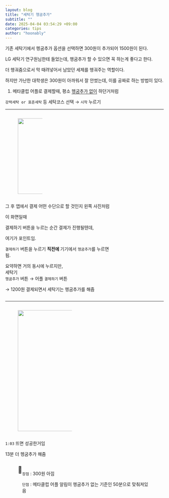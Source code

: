 ```yaml
---
layout: blog
title: "세탁기 헹굼추가"
subtitle: ""
date: 2025-04-04 03:54:29 +09:00
categories: tips
author: "hoonably"
---
```

<div class="page-body"><p id="1a5451cf-7b79-802d-af3a-f41606aec2b2" class="">기존 세탁기에서 헹굼추가 옵션을 선택하면 300원이 추가되어 1500원이 된다.</p><p id="1a5451cf-7b79-8015-992f-cc4fbfb959ce" class="">LG 세탁기 연구원님한테 들었는데, 헹굼추가 할 수 있으면 꼭 하는게 좋다고 한다.</p><p id="1ca451cf-7b79-80d8-ba68-cd4897c1a989" class="">더 헹궈줌으로서 막 때려넣어서 남았던 세제를 헹궈주는 역할이다.</p><p id="1ca451cf-7b79-8069-98cf-ed8f742a7331" class="">
</p><p id="1a5451cf-7b79-8074-ae87-ef6d2dd9a60a" class="">하지만 가난한 대학생은 300원이 아까워서 잘 안썼는데, 이를 공짜로 하는 방법이 있다.</p><p id="1ca451cf-7b79-80b1-b0d7-ec9a01de1ac9" class="">
</p><p id="1ca451cf-7b79-8072-9b03-dee808e54ea5" class="">
</p><p id="1a5451cf-7b79-8095-8f53-c9ea6b93447e" class="">
</p><ol type="1" id="1a5451cf-7b79-8081-bb22-d5424568d4ae" class="numbered-list" start="1"><li>메타클럽 어플로 결제할때, 평소 <span style="border-bottom:0.05em solid">헹굼추가 없이</span> 하던거처럼 </li></ol><p id="1ca451cf-7b79-80d3-82b0-e2ab70824959" class=""><code>강력세탁 or 표준세탁</code> 등 세탁코스 선택 → <code>시작</code> 누르기</p><p id="1ca451cf-7b79-80a9-b19d-f0d8cd30be7c" class="">
</p><p id="1ca451cf-7b79-80e8-bad8-e0c7034432e9" class="">
</p><hr id="1ca451cf-7b79-80d0-98bd-d1f15188b10d"/><p id="1ca451cf-7b79-8079-aac0-fee1b0d3e34a" class="">
</p><div id="1ca451cf-7b79-805e-b1e2-c9202ed0a1f0" class="column-list"><div id="1ca451cf-7b79-8033-aba5-c4ed1e79e80c" style="width:31.25%" class="column"><figure id="1ca451cf-7b79-8063-91b1-e0d5152edbd5" class="image"><a href="/images/2025-04-04-세탁기 헹굼추가/IMG_7261.png"><img style="width:240px" src="/images/2025-04-04-세탁기 헹굼추가/IMG_7261.png"/></a></figure></div><div id="1ca451cf-7b79-8088-bc58-e82c4e68cf4e" style="width:68.75%" class="column"><p id="1ca451cf-7b79-8090-8297-f1dd4eea9243" class="">그 후 앱에서 결제 어떤 수단으로 할 것인지 왼쪽 사진처럼 </p><p id="1a5451cf-7b79-808f-8bc5-eaec1ffc276f" class="">이 화면일때 </p><p id="1ca451cf-7b79-800c-8c2a-d2111f04aa78" class="">
</p><p id="1ca451cf-7b79-8044-9bd5-d4b4ed4040f2" class="">결제하기 버튼을 누르는 순간 결제가 진행될텐데,</p><p id="1ca451cf-7b79-802f-801e-cf8e13bf4ea5" class="">
</p><p id="1ca451cf-7b79-805a-9732-c7f64c875115" class="">여기가 포인트임.</p><p id="1ca451cf-7b79-8030-99e0-c836564f6f63" class="">
</p><p id="1ca451cf-7b79-80bb-a9ff-f7965721c680" class="block-color-default_background"><code>결제하기</code> 버튼을 누르기 <strong>직전에 </strong>기기에서 <code>헹굼추가</code>를 누르면 됨.</p><p id="1ca451cf-7b79-806b-8edb-d3ca7fd86f4b" class="">
</p><p id="1ca451cf-7b79-8005-90fc-d2adf921170a" class="block-color-orange_background">요약하면 거의 동시에 누르지만, <br/>세탁기 <br/><code>헹굼추가</code> 버튼 → 어플 <code>결제하기</code> 버튼</p><p id="1ca451cf-7b79-80dd-8be0-c39f5f8caa93" class="">
</p><p id="1ca451cf-7b79-804b-981d-d877e452af11" class="">→ 1200원 결제되면서 세탁기는 헹굼추가를 해줌</p><p id="1ca451cf-7b79-8046-80fa-ed34be90e496" class="">
</p></div></div><p id="1ca451cf-7b79-8060-a2df-eee5da4ea58c" class="">
</p><hr id="1ca451cf-7b79-80fe-b380-cf64aaa17f9b"/><p id="1ca451cf-7b79-8033-9ce8-c4857296005d" class="">
</p><div id="1ca451cf-7b79-804b-b0a3-fc178e32c71f" class="column-list"><div id="1ca451cf-7b79-80ce-82d2-fc34df82b6cb" style="width:50%" class="column"><figure id="1ca451cf-7b79-8009-b7a9-ff8445ca02aa" class="image" style="text-align:left"><a href="/images/2025-04-04-세탁기 헹굼추가/IMG_7262.jpeg"><img style="width:384px" src="/images/2025-04-04-세탁기 헹굼추가/IMG_7262.jpeg"/></a></figure></div><div id="1ca451cf-7b79-80e2-a48b-d1ee9f51042a" style="width:50%" class="column"><p id="1ca451cf-7b79-80f0-bec8-d6248d1c1336" class=""><code>1:03</code> 뜨면 성공한거임</p><p id="1ca451cf-7b79-80a4-98f7-f6365dea2079" class="">13분 더 헹굼추가 해줌</p></div></div><p id="1a5451cf-7b79-8057-b071-ee78ba7462ad" class="">
</p><figure class="block-color-yellow_background callout" style="white-space:pre-wrap;display:flex" id="1ca451cf-7b79-8003-a892-e40113fd8c7a"><div style="font-size:1.5em"><span class="icon">📢</span></div><div style="width:100%"><p id="1ca451cf-7b79-8013-b17c-c58a54d75724" class=""><code>장점</code> : 300원 아낌</p><p id="1ca451cf-7b79-80aa-8b5f-e9d89657975e" class=""><code>단점</code> : 메타클럽 어플 알림이 헹굼추가 없는 기준인 50분으로 맞춰져있음</p></div></figure><p id="1a5451cf-7b79-806a-86f5-ee6cd9bd3a75" class="">
</p></div>